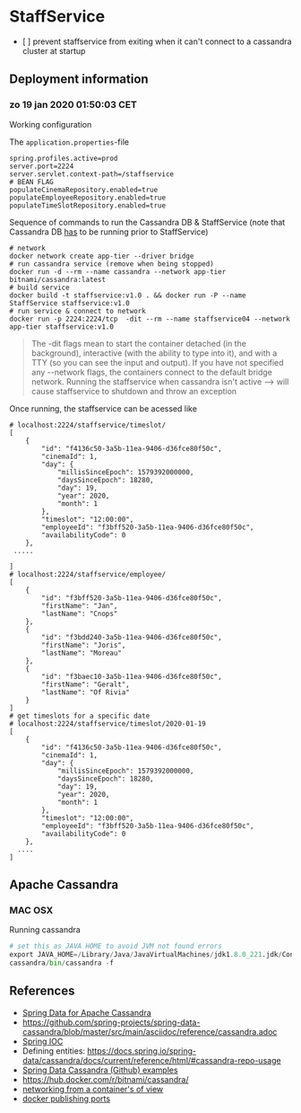 # StaffService
- [ ] prevent staffservice from exiting when it can't connect to a cassandra cluster at startup

## Deployment information

### zo 19 jan 2020 01:50:03 CET

Working configuration

The `application.properties`-file
```
spring.profiles.active=prod
server.port=2224
server.servlet.context-path=/staffservice
# BEAN FLAG
populateCinemaRepository.enabled=true
populateEmployeeRepository.enabled=true
populateTimeSlotRepository.enabled=true
```
Sequence of commands to run the Cassandra DB & StaffService (note that Cassandra DB <u>has</u> to be running prior to StaffService)
```
# network 
docker network create app-tier --driver bridge
# run cassandra service (remove when being stopped)
docker run -d --rm --name cassandra --network app-tier bitnami/cassandra:latest
# build service
docker build -t staffservice:v1.0 . && docker run -P --name StaffService staffservice:v1.0
# run service & connect to network 
docker run -p 2224:2224/tcp  -dit --rm --name staffservice04 --network app-tier staffservice:v1.0
```

> The -dit flags mean to start the container detached (in the background), interactive (with the ability to type into it), and with a TTY (so you can see the input and output).
> If you have not specified any --network flags, the containers connect to the default bridge network.
> Running the staffservice when cassandra isn't active --> will cause staffservice to shutdown and throw an exception


Once running, the staffservice can be acessed like 

```
# localhost:2224/staffservice/timeslot/
[
    {
        "id": "f4136c50-3a5b-11ea-9406-d36fce80f50c",
        "cinemaId": 1,
        "day": {
            "millisSinceEpoch": 1579392000000,
            "daysSinceEpoch": 18280,
            "day": 19,
            "year": 2020,
            "month": 1
        },
        "timeslot": "12:00:00",
        "employeeId": "f3bff520-3a5b-11ea-9406-d36fce80f50c",
        "availabilityCode": 0
    },
 .....

]
# localhost:2224/staffservice/employee/
[
    {
        "id": "f3bff520-3a5b-11ea-9406-d36fce80f50c",
        "firstName": "Jan",
        "lastName": "Cnops"
    },
    {
        "id": "f3bdd240-3a5b-11ea-9406-d36fce80f50c",
        "firstName": "Joris",
        "lastName": "Moreau"
    },
    {
        "id": "f3baec10-3a5b-11ea-9406-d36fce80f50c",
        "firstName": "Geralt",
        "lastName": "Of Rivia"
    }
]
# get timeslots for a specific date
# localhost:2224/staffservice/timeslot/2020-01-19
[
    {
        "id": "f4136c50-3a5b-11ea-9406-d36fce80f50c",
        "cinemaId": 1,
        "day": {
            "millisSinceEpoch": 1579392000000,
            "daysSinceEpoch": 18280,
            "day": 19,
            "year": 2020,
            "month": 1
        },
        "timeslot": "12:00:00",
        "employeeId": "f3bff520-3a5b-11ea-9406-d36fce80f50c",
        "availabilityCode": 0
    },
  ....   
]

````


## Apache Cassandra

### MAC OSX
Running cassandra
```python
# set this as JAVA HOME to avoid JVM not found errors
export JAVA_HOME=/Library/Java/JavaVirtualMachines/jdk1.8.0_221.jdk/Contents/Home
cassandra/bin/cassandra -f
```


## References
- [Spring Data for Apache Cassandra](https://docs.spring.io/spring-data/cassandra/docs/current/reference/html/#reference)
- https://github.com/spring-projects/spring-data-cassandra/blob/master/src/main/asciidoc/reference/cassandra.adoc
- [Spring IOC ](https://docs.spring.io/spring/docs/3.2.x/spring-framework-reference/html/beans.html)
- Defining entities: https://docs.spring.io/spring-data/cassandra/docs/current/reference/html/#cassandra-repo-usage
- [Spring Data Cassandra (Github) examples](https://github.com/spring-projects/spring-data-examples/tree/master/cassandra)
- https://hub.docker.com/r/bitnami/cassandra/
- [networking from a container's of view](https://docs.docker.com/config/containers/container-networking/)
- [docker publishing ports](https://docs.docker.com/config/containers/container-networking/)
